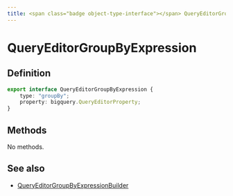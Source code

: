 ```yaml
---
title: <span class="badge object-type-interface"></span> QueryEditorGroupByExpression
---
```

# <span class="badge object-type-interface"></span> QueryEditorGroupByExpression

## Definition

```typescript
export interface QueryEditorGroupByExpression {
	type: "groupBy";
	property: bigquery.QueryEditorProperty;
}

```
## Methods

No methods.
## See also

 * <span class="badge builder"></span> [QueryEditorGroupByExpressionBuilder](./builder-QueryEditorGroupByExpressionBuilder.md)
